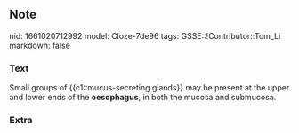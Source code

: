## Note
nid: 1661020712992
model: Cloze-7de96
tags: GSSE::!Contributor::Tom_Li
markdown: false

### Text
<div>
  Small groups of {{c1::mucus-secreting glands}} may be present at
  the upper
</div>
<div>
  and lower ends of the <b>oesophagus</b>, in both the mucosa and
  submucosa.
</div>

### Extra

